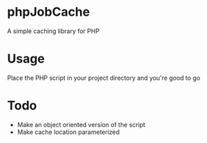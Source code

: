 # phpJobCache
A simple caching library for PHP

# Usage
Place the PHP script in your project directory and you're good to go

# Todo
- Make an object oriented version of the script
- Make cache location parameterized
